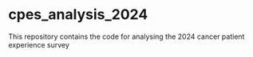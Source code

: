 # cpes_analysis_2024
This repository contains the code for analysing the 2024 cancer patient experience survey
